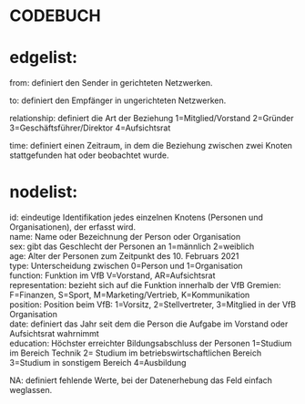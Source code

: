 # CODEBUCH							

# edgelist:						
from: definiert den Sender in gerichteten Netzwerken. 	

to: definiert den Empfänger in ungerichteten Netzwerken.  

relationship: definiert die Art der Beziehung 1=Mitglied/Vorstand 2=Gründer 3=Geschäftsführer/Direktor 4=Aufsichtsrat	

time: definiert einen Zeitraum, in dem die Beziehung zwischen zwei Knoten stattgefunden hat oder beobachtet wurde.


# nodelist:						
id:			eindeutige Identifikation jedes einzelnen Knotens (Personen und Organisationen), der erfasst wird.  		
name:			Name oder Bezeichnung der Person oder Organisation						
sex:			gibt das Geschlecht der Personen an 1=männlich 2=weiblich						
age:			Alter der Personen zum Zeitpunkt des 10. Februars 2021						
type:			Unterscheidung zwischen 0=Person und 1=Organisation 						
function:		Funktion im VfB V=Vorstand, AR=Aufsichtsrat						
representation:		bezieht sich auf die Funktion innerhalb der VfB Gremien:  F=Finanzen, S=Sport, M=Marketing/Vertrieb, K=Kommunikation		
position:		Position beim VfB: 1=Vorsitz, 2=Stellvertreter, 3=Mitglied in der VfB Organisation 						
date:			definiert das Jahr seit dem die Person die Aufgabe im Vorstand oder Aufsichtsrat wahrnimmt						
education:		Höchster erreichter Bildungsabschluss der Personen 1=Studium im Bereich Technik 2= Studium im betriebswirtschaftlichen Bereich 3=Studium in 			    sonstigem Bereich 4=Ausbildung 						
													
NA:	definiert fehlende Werte, bei der Datenerhebung das Feld einfach weglassen.						
							
							
							
							
							
